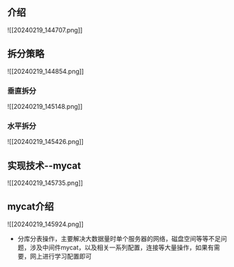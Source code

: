 ## 介绍
![[20240219_144707.png]]
## 拆分策略
![[20240219_144854.png]]
### 垂直拆分
![[20240219_145148.png]]
### 水平拆分
![[20240219_145426.png]]
## 实现技术--mycat
![[20240219_145735.png]]
## mycat介绍
![[20240219_145924.png]]
- 分库分表操作，主要解决大数据量时单个服务器的网络，磁盘空间等等不足问题，涉及中间件mycat，以及相关一系列配置，连接等大量操作，如果有需要，网上进行学习配置即可

